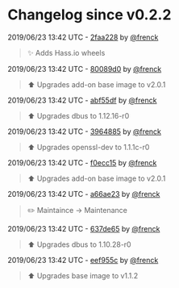 # Changelog since v0.2.2

2019/06/23 13:42 UTC - [2faa228](https://github.com/hassio-addons/addon-lutron-cert/commit/2faa228bc62242599f931c1ab8c7a97ff04028cd) by [@frenck](https://github.com/frenck)
> :sparkles: Adds Hass.io wheels 

2019/06/23 13:42 UTC - [80089d0](https://github.com/hassio-addons/addon-lutron-cert/commit/80089d0a3c0a4208f71e7486c618018dc676f157) by [@frenck](https://github.com/frenck)
> :arrow_up: Upgrades add-on base image to v2.0.1 

2019/06/23 13:42 UTC - [abf55df](https://github.com/hassio-addons/addon-lutron-cert/commit/abf55dfb6d57781130940461e7d68db83be6aebd) by [@frenck](https://github.com/frenck)
> :arrow_up: Upgrades dbus to 1.12.16-r0 

2019/06/23 13:42 UTC - [3964885](https://github.com/hassio-addons/addon-lutron-cert/commit/3964885813c789081982971279c3c55b46eecd09) by [@frenck](https://github.com/frenck)
> :arrow_up: Upgrades openssl-dev to 1.1.1c-r0 

2019/06/23 13:42 UTC - [f0ecc15](https://github.com/hassio-addons/addon-lutron-cert/commit/f0ecc1516d31cfa96ca660abc39f5727852398b9) by [@frenck](https://github.com/frenck)
> :arrow_up: Upgrades add-on base image to v2.0.1 

2019/06/23 13:42 UTC - [a66ae23](https://github.com/hassio-addons/addon-lutron-cert/commit/a66ae23a947666e684cfa7631f05687833414333) by [@frenck](https://github.com/frenck)
> :pencil2: Maintaince -> Maintenance 

2019/06/23 13:42 UTC - [637de65](https://github.com/hassio-addons/addon-lutron-cert/commit/637de652cb3459dc1efcc0e2999783fe1be5cdfb) by [@frenck](https://github.com/frenck)
> :arrow_up: Upgrades dbus to 1.10.28-r0 

2019/06/23 13:42 UTC - [eef955c](https://github.com/hassio-addons/addon-lutron-cert/commit/eef955c218a6a3cfbe2e7bbde95e7e55371ce5b8) by [@frenck](https://github.com/frenck)
> :arrow_up: Upgrades base image to v1.1.2 

